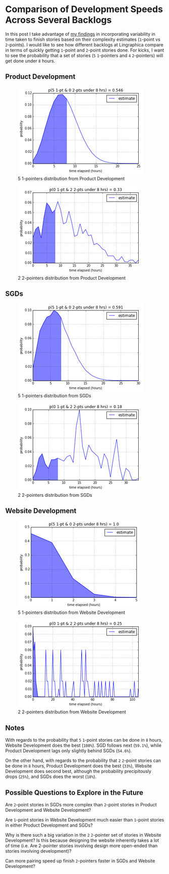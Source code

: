 # Comparison of Development Speeds Across Several Backlogs

In this post I take advantage of [my
findings](/2015/07/12/probability-of-hitting-deadlines-based-on-pivotal-tracker-points.html)
in incorporating variability in time taken to finish stories based on their
complexity estimates (`1`-point vs `2`-points). I would like to see how
different backlogs at Lingraphica compare in terms of quickly getting `1`-point
and `2`-point stories done. For kicks, I want to see the probability that a
set of stories (`5` `1`-pointers and `4` `2`-pointers) will get done under `8`
hours.

## Product Development
<figure>
<img src="/images/5-1-pointers-pd-under-8-hrs.png" alt="5 1-pointers distribution from Product Development">
<figcaption>
5 1-pointers distribution from Product Development
</figcaption>
</figure>

<figure>
<img src="/images/2-2-pointers-pd-under-8-hrs.png" alt="2 2-pointers distribution from Product Development">
<figcaption>
2 2-pointers distribution from Product Development
</figcaption>
</figure>

## SGDs

<figure>
<img src="/images/5-1-pointers-sgd-under-8-hrs.png" alt="5 1-pointers distribution from SGDs">
<figcaption>
5 1-pointers distribution from SGDs
</figcaption>
</figure>

<figure>
<img src="/images/2-2-pointers-sgd-under-8-hrs.png" alt="2 2-pointers distribution from SGDs">
<figcaption>
2 2-pointers distribution from SGDs
</figcaption>
</figure>

## Website Development

<figure>
<img src="/images/5-1-pointers-web-dev-under-8-hrs.png" alt="5 1-pointers distribution from Website Development">
<figcaption>
5 1-pointers distribution from Website Development
</figcaption>
</figure>

<figure>
<img src="/images/2-2-pointers-web-dev-under-8-hrs.png" alt="2 2-pointers distribution from Website Development">
<figcaption>
2 2-pointers distribution from Website Development
</figcaption>
</figure>

## Notes

With regards to the probability that `5` `1`-point stories can be done in `8` hours,
Website Development does the best (`100%`). SGD follows next (`59.1%`), while
Product Development lags only slightly behind SGDs (`54.6%`).

On the other hand, with regards to the probability that `2` `2`-point stories
can be done in `8` hours, Product Development does the best (`33%`), Website
Development does second best, although the probability precipitously drops
(`25%`), and SGDs does the worst (`18%`).

## Possible Questions to Explore in the Future

Are `2`-point stories in SGDs more complex than `2`-point stories in Product
Development and Website Development?

Are `1`-point stories in Website Development much easier than `1`-point stories
in either Product Development and SGDs?

Why is there such a big variation in the `2` `2`-pointer set of stories in
Website Development? Is this because designing the website inherently takes a
lot of time (i.e. Are 2-pointer stories involving design more open-ended than
stories involving development)?

Can more pairing speed up finish `2`-pointers faster in SGDs and Website
Development?
